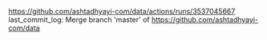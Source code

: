 https://github.com/ashtadhyayi-com/data/actions/runs/3537045667
last_commit_log: Merge branch 'master' of https://github.com/ashtadhyayi-com/data